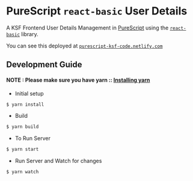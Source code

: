 # PureScript `react-basic` User Details

A KSF Frontend User Details Management in [PureScript](http://www.purescript.org/) using the [`react-basic`](https://github.com/joelmccracken/purescript-react-basic) library.

You can see this deployed at [`purescript-ksf-code.netlify.com`](https://purescript-ksf-code.netlify.com/)

## Development Guide

#### NOTE : Please make sure you have yarn :: [Installing yarn](https://yarnpkg.com/en/docs/install)

* Initial setup
```bash
$ yarn install
```

* Build
```bash
$ yarn build
```

* To Run Server
```bash
$ yarn start
```

* Run Server and Watch for changes
```bash
$ yarn watch
```
